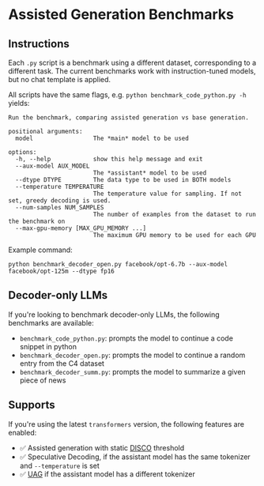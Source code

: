 # Assisted Generation Benchmarks

## Instructions

Each `.py` script is a benchmark using a different dataset, corresponding to a different task. The current benchmarks
work with instruction-tuned models, but no chat template is applied.

All scripts have the same flags, e.g. `python benchmark_code_python.py -h` yields:
```
Run the benchmark, comparing assisted generation vs base generation.

positional arguments:
  model                 The *main* model to be used

options:
  -h, --help            show this help message and exit
  --aux-model AUX_MODEL
                        The *assistant* model to be used
  --dtype DTYPE         The data type to be used in BOTH models
  --temperature TEMPERATURE
                        The temperature value for sampling. If not set, greedy decoding is used.
  --num-samples NUM_SAMPLES
                        The number of examples from the dataset to run the benchmark on
  --max-gpu-memory [MAX_GPU_MEMORY ...]
                        The maximum GPU memory to be used for each GPU
```

Example command:
```
python benchmark_decoder_open.py facebook/opt-6.7b --aux-model facebook/opt-125m --dtype fp16
```

## Decoder-only LLMs

If you're looking to benchmark decoder-only LLMs, the following benchmarks are available:
- `benchmark_code_python.py`: prompts the model to continue a code snippet in python
- `benchmark_decoder_open.py`: prompts the model to continue a random entry from the C4 dataset
- `benchmark_decoder_summ.py`: prompts the model to summarize a given piece of news


## Supports

If you're using the latest `transformers` version, the following features are enabled:
- ✅ Assisted generation with static [DISCO](https://arxiv.org/abs/2405.04304) threshold
- ✅ Speculative Decoding, if the assistant model has the same tokenizer and `--temperature` is set
- ✅ [UAG](https://huggingface.co/blog/universal_assisted_generation) if the assistant model has a different tokenizer
